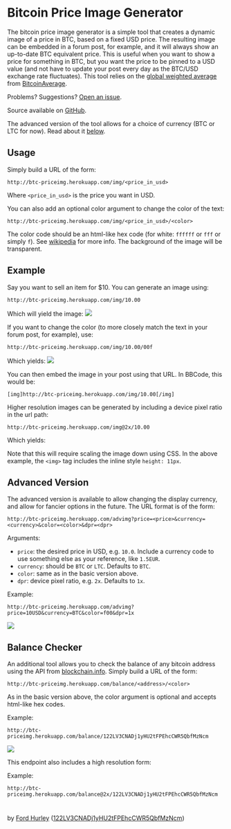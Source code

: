 # Bitcoin Price Image Generator

The bitcoin price image generator is a simple tool that creates a dynamic image of a
price in BTC, based on a fixed USD price. The resulting image can be embedded in a
forum post, for example, and it will always show an up-to-date BTC equivalent price.
This is useful when you want to show a price for something in BTC, but you want the
price to be pinned to a USD value (and not have to update your post every day as the
BTC/USD exchange rate fluctuates). This tool relies on the
[global weighted average](https://bitcoinaverage.com/explain.htm) from
[BitcoinAverage](https://bitcoinaverage.com).

Problems? Suggestions? [Open an issue](https://github.com/fordhurley/btc-priceimg/issues).

Source available on [GitHub](https://github.com/fordhurley/btc-priceimg).

The advanced version of the tool allows for a choice of currency (BTC or LTC for now).
Read about it [below](#advanced).


## Usage

Simply build a URL of the form:

    http://btc-priceimg.herokuapp.com/img/<price_in_usd>

Where `<price_in_usd>` is the price you want in USD.

You can also add an optional color argument to change the color of the text:

    http://btc-priceimg.herokuapp.com/img/<price_in_usd>/<color>

The color code should be an html-like hex code (for white: `ffffff` or `fff` or
simply `f`). See <a href="https://en.wikipedia.org/wiki/Web_colors" target="_blank">wikipedia</a>
for more info. The background of the image will be transparent.


## Example

Say you want to sell an item for $10. You can generate an image using:

    http://btc-priceimg.herokuapp.com/img/10.00


Which will yield the image: <img src="http://btc-priceimg.herokuapp.com/img/10.00"/>

If you want to change the color (to more closely match the text in your forum post,
for example), use:

    http://btc-priceimg.herokuapp.com/img/10.00/00f

Which yields: <img src="http://btc-priceimg.herokuapp.com/img/10.00/00f"/>

You can then embed the image in your post using that URL. In BBCode, this would
be:

    [img]http://btc-priceimg.herokuapp.com/img/10.00[/img]

Higher resolution images can be generated by including a device pixel ratio in the url path:

    http://btc-priceimg.herokuapp.com/img@2x/10.00

Which yields: <img style="height: 11px" src="http://btc-priceimg.herokuapp.com/img@2x/10.00">

Note that this will require scaling the image down using CSS. In the above example, the `<img>` tag includes the inline style `height: 11px`.

## Advanced Version

The advanced version is available to allow changing the display currency, and allow
for fancier options in the future. The URL format is of the form:

    http://btc-priceimg.herokuapp.com/advimg?price=<price>&currency=<currency>&color=<color>&dpr=<dpr>

Arguments:

- `price`: the desired price in USD, e.g. `10.0`. Include a currency code to use
  something else as your reference, like `1.5EUR`.
- `currency`: should be `BTC` or `LTC`. Defaults to `BTC`.
- `color`: same as in the basic version above.
- `dpr`: device pixel ratio, e.g. `2x`. Defaults to `1x`.

Example:

    http://btc-priceimg.herokuapp.com/advimg?price=10USD&currency=BTC&color=f00&dpr=1x

<img src="http://btc-priceimg.herokuapp.com/advimg?price=10USD&currency=BTC&color=f00&dpr=1x">


## Balance Checker

An additional tool allows you to check the balance of any bitcoin address using the
API from <a href="http://blockchain.info" target="_blank">blockchain.info</a>.
Simply build a URL of the form:

    http://btc-priceimg.herokuapp.com/balance/<address>/<color>

As in the basic version above, the color argument is optional and accepts html-like hex codes.

Example:

    http://btc-priceimg.herokuapp.com/balance/122LV3CNADj1yHU2tFPEhcCWR5QbfMzNcm

<img src="http://btc-priceimg.herokuapp.com/balance/122LV3CNADj1yHU2tFPEhcCWR5QbfMzNcm">

This endpoint also includes a high resolution form:

Example:

    http://btc-priceimg.herokuapp.com/balance@2x/122LV3CNADj1yHU2tFPEhcCWR5QbfMzNcm

<img style="height: 11px" src="http://btc-priceimg.herokuapp.com/balance@2x/122LV3CNADj1yHU2tFPEhcCWR5QbfMzNcm">


by <a href="http://fordhurley.com">Ford Hurley</a>
(<a href="bitcoin:122LV3CNADj1yHU2tFPEhcCWR5QbfMzNcm?label=btc-priceimg">122LV3CNADj1yHU2tFPEhcCWR5QbfMzNcm</a>)
